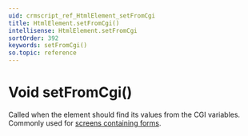 ```yaml
---
uid: crmscript_ref_HtmlElement_setFromCgi
title: HtmlElement.setFromCgi()
intellisense: HtmlElement.setFromCgi
sortOrder: 392
keywords: setFromCgi()
so.topic: reference
---
```


# Void setFromCgi()

Called when the element should find its values from the CGI variables. Commonly used for [screens containing forms][1].

<!-- Referenced links -->
[1]: ../../../../../user-interface/docs/service-ui/custom-screens/form-elements.md

